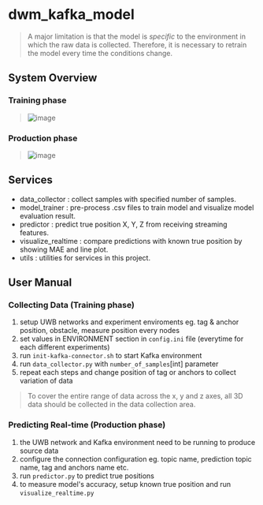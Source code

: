# dwm_kafka_model
> A major limitation is that the model is *specific* to the environment in which the raw data is collected. Therefore, it is necessary to retrain the model every time the conditions change.

## System Overview
### Training phase
> ![image](https://user-images.githubusercontent.com/68238844/229580987-10a73a96-2b7a-4446-91c6-01e7e5e44ae3.png)
### Production phase
> ![image](https://user-images.githubusercontent.com/68238844/229581080-cf4779bb-7c69-4b45-b880-6c4b25bc965d.png)


## Services
* data_collector : collect samples with specified number of samples.
* model_trainer : pre-process .csv files to train model and visualize model evaluation result.
* predictor : predict true position X, Y, Z from receiving streaming features.
* visualize_realtime : compare predictions with known true position by showing MAE and line plot.
* utils : utilities for services in this project.

## User Manual
### Collecting Data (Training phase)
1. setup UWB networks and experiment enviroments eg. tag & anchor position, obstacle, measure position every nodes
2. set values in ENVIRONMENT section in `config.ini` file (everytime for each different experiments)
3. run `init-kafka-connector.sh` to start Kafka environment
4. run `data_collector.py` with `number_of_samples`[int] parameter
5. repeat each steps and change position of tag or anchors to collect variation of data

> To cover the entire range of data across the x, y and z axes, all 3D data should be collected in the data collection area.

### Predicting Real-time (Production phase)
1. the UWB network and Kafka environment need to be running to produce source data
2. configure the connection configuration eg. topic name, prediction topic name, tag and anchors name etc.
3. run `predictor.py` to predict true positions
4. to measure model's accuracy, setup known true position and run `visualize_realtime.py`
